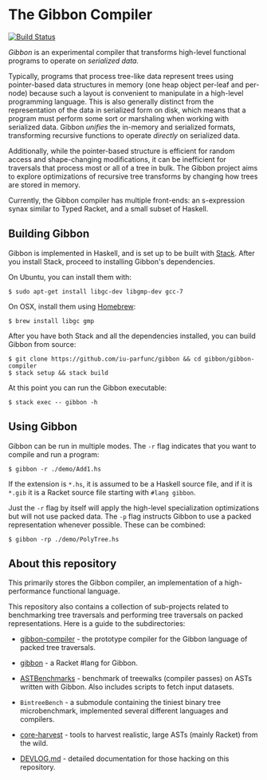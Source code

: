 # The Gibbon Compiler

[![Build Status](https://travis-ci.org/iu-parfunc/gibbon.svg?branch=master)](https://travis-ci.org/iu-parfunc/gibbon)

*Gibbon* is an experimental compiler that transforms high-level functional programs
to operate on _serialized data._

Typically, programs that process tree-like data represent trees using pointer-based
data structures in memory (one heap object per-leaf and per-node) because such a 
layout is convenient to manipulate in a high-level programming language. 
This is also generally distinct from the representation of the data in 
serialized form on disk,
which means that a program must perform some sort or marshaling when working with serialized data.
Gibbon _unifies_ the in-memory and serialized formats, transforming recursive
functions to operate _directly_ on serialized data.

Additionally, while the pointer-based structure is efficient
for random access and shape-changing modifications, it can be inefficient 
for traversals that process most or all of a tree in bulk. 
The Gibbon project aims to explore optimizations of recursive tree transforms 
by changing how trees are stored in memory. 

Currently, the Gibbon compiler has multiple front-ends: an s-expression synax
similar to Typed Racket, and a small subset of Haskell.

## Building Gibbon

Gibbon is implemented in Haskell, and is set up to be built with
[Stack](https://docs.haskellstack.org/en/stable/README/). After you
install Stack, proceed to installing Gibbon's dependencies.

On Ubuntu, you can install them with:

    $ sudo apt-get install libgc-dev libgmp-dev gcc-7


On OSX, install them using [Homebrew](https://brew.sh/):

    $ brew install libgc gmp


After you have both Stack and all the dependencies installed, you can build
Gibbon from source:

    $ git clone https://github.com/iu-parfunc/gibbon && cd gibbon/gibbon-compiler
    $ stack setup && stack build

At this point you can run the Gibbon executable:

    $ stack exec -- gibbon -h

## Using Gibbon

Gibbon can be run in multiple modes. The `-r` flag indicates that you want to
compile and run a program:

    $ gibbon -r ./demo/Add1.hs

If the extension is `*.hs`, it is assumed to be a Haskell source file, and if it
is `*.gib` it is a Racket source file starting with `#lang gibbon`. 

Just the `-r` flag by itself will apply the high-level specialization optimizations
but will not use packed data. The `-p` flag instructs Gibbon to use
a packed representation whenever possible. These can be combined:

    $ gibbon -rp ./demo/PolyTree.hs

## About this repository 

This primarily stores the Gibbon
compiler, an implementation of a high-performance functional language.

This repository also contains a collection of sub-projects related to
benchmarking tree traversals and performing tree traversals on packed
representations.  Here is a guide to the subdirectories:

 * [gibbon-compiler](gibbon-compiler) - the prototype compiler for the Gibbon language of packed tree traversals.

 * [gibbon](gibbon) - a Racket #lang for Gibbon.

 * [ASTBenchmarks](ASTBenchmarks) - benchmark of treewalks (compiler passes) on ASTs written with Gibbon.
   Also includes scripts to fetch input datasets.

 * `BintreeBench` - a submodule containing the tiniest binary tree microbenchmark, implemented several different languages and compilers.
   
 * [core-harvest](core-harvest) - tools to harvest realistic, large ASTs (mainly Racket) from the wild.
 
 * [DEVLOG.md](DEVLOG.md) - detailed documentation for those hacking on this repository.
